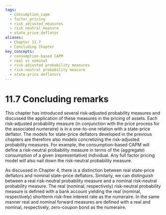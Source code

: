 ```yaml
---
tags:
  - consumption_capm
  - factor_pricing
  - risk_adjusted_measures
  - risk_neutral_measure
  - state_price_deflator
aliases:
  - Chapter 11.7
  - Concluding Chapter
key_concepts:
  - consumption-based CAPM
  - real vs nominal
  - risk-adjusted probability measures
  - risk-neutral probability measure
  - state-price deflators
---
```


# 11.7 Concluding remarks  

This chapter has introduced several risk-adjusted probability measures and discussed the application of these measures in the pricing of assets. Each risk-adjusted probability measure (in conjunction with the price process for the associated numeraire) is in a one-to-one relation with a state-price deflator. The models for state-price deflators developed in the previous chapters are therefore also models concretizing the risk-adjusted probability measures. For example, the consumption-based CAPM will define a risk-neutral probability measure in terms of the (aggregate) consumption of a given (representative) individual. Any full factor pricing model will also nail down the risk-neutral probability measure.  

As discussed in Chapter 4, there is a distinction between real state-price deflators and nominal state-price deflators. Similarly, we can distinguish between a real risk-neutral probability measure and a nominal risk-neutral probability measure. The real (nominal, respectively) risk-neutral probability measure is defined with a bank account yielding the real (nominal, respectively) shortterm risk-free interest rate as the numeraire. In the same manner real and nominal forward measures are defined with a real and nominal, respectively, zero-coupon bond as the numeraire.  
